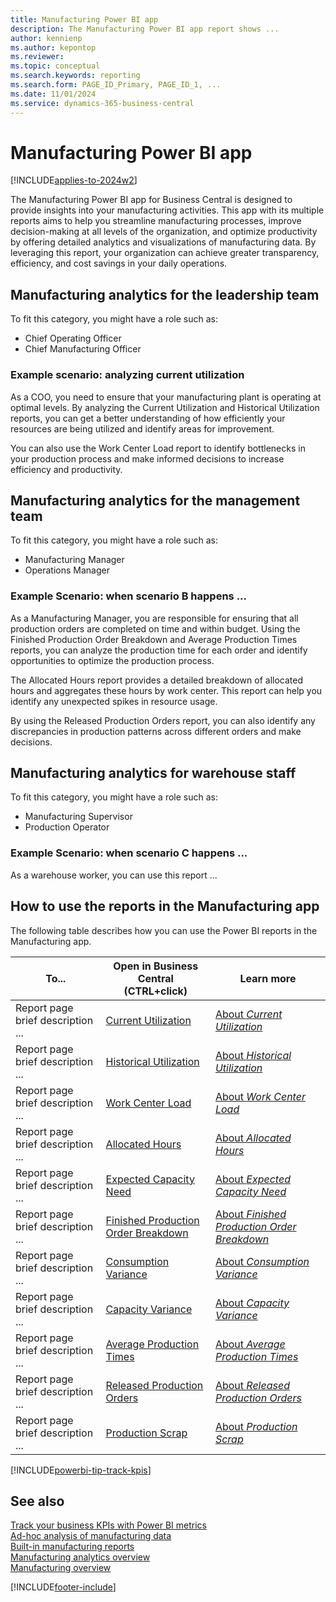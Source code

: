 ```yaml
---
title: Manufacturing Power BI app
description: The Manufacturing Power BI app report shows ...
author: kennienp
ms.author: kepontop
ms.reviewer:
ms.topic: conceptual
ms.search.keywords: reporting
ms.search.form: PAGE_ID_Primary, PAGE_ID_1, ...
ms.date: 11/01/2024
ms.service: dynamics-365-business-central
---
```



# Manufacturing Power BI app

[!INCLUDE[applies-to-2024w2](includes/applies-to-2024w2.md)]

The Manufacturing Power BI app for Business Central is designed to provide insights into your manufacturing activities. This app with its multiple reports aims to help you streamline manufacturing processes, improve decision-making at all levels of the organization, and optimize productivity by offering detailed analytics and visualizations of manufacturing data. By leveraging this report, your organization can achieve greater transparency, efficiency, and cost savings in your daily operations.


## Manufacturing analytics for the leadership team

To fit this category, you might have a role such as:
- Chief Operating Officer
- Chief Manufacturing Officer
  
### Example scenario: analyzing current utilization
 
As a COO, you need to ensure that your manufacturing plant is operating at optimal levels. By analyzing the Current Utilization and Historical Utilization reports, you can get a better understanding of how efficiently your resources are being utilized and identify areas for improvement.

You can also use the Work Center Load report to identify bottlenecks in your production process and make informed decisions to increase efficiency and productivity.


## Manufacturing analytics for the management team

To fit this category, you might have a role such as:

- Manufacturing Manager
- Operations Manager

### Example Scenario: when scenario B happens ...

As a Manufacturing Manager, you are responsible for ensuring that all production orders are completed on time and within budget. Using the Finished Production Order Breakdown and Average Production Times reports, you can analyze the production time for each order and identify opportunities to optimize the production process.

The Allocated Hours report provides a detailed breakdown of allocated hours and aggregates these hours by work center. This report can help you identify any unexpected spikes in resource usage.

By using the Released Production Orders report, you can also identify any discrepancies in production patterns across different orders and make decisions.

## Manufacturing analytics for warehouse staff

To fit this category, you might have a role such as:
- Manufacturing Supervisor
- Production Operator

### Example Scenario: when scenario C happens ...

As a warehouse worker, you can use this report ...

## How to use the reports in the Manufacturing app

The following table describes how you can use the Power BI reports in the Manufacturing app.

|To... | Open in Business Central (CTRL+click) | Learn more	|
|------|---------------------------------------|----------- |
| Report page brief description ... |[Current Utilization](https://businesscentral.dynamics.com?page=PAGE_ID)|[About *Current Utilization*](manufacturing-powerbi-REPORT-NAME-LOWERCASE.md)|
| Report page brief description ... |[Historical Utilization](https://businesscentral.dynamics.com?page=PAGE_ID)|[About *Historical Utilization*](manufacturing-powerbi-REPORT-NAME-LOWERCASE.md)|
| Report page brief description ... |[Work Center Load](https://businesscentral.dynamics.com?page=PAGE_ID)|[About *Work Center Load*](manufacturing-powerbi-REPORT-NAME-LOWERCASE.md)|
| Report page brief description ... |[Allocated Hours](https://businesscentral.dynamics.com?page=PAGE_ID)|[About *Allocated Hours*](manufacturing-powerbi-REPORT-NAME-LOWERCASE.md)|
| Report page brief description ... |[Expected Capacity Need](https://businesscentral.dynamics.com?page=PAGE_ID)|[About *Expected Capacity Need*](manufacturing-powerbi-REPORT-NAME-LOWERCASE.md)|
| Report page brief description ... |[Finished Production Order Breakdown](https://businesscentral.dynamics.com?page=PAGE_ID)|[About *Finished Production Order Breakdown*](manufacturing-powerbi-REPORT-NAME-LOWERCASE.md)|
| Report page brief description ... |[Consumption Variance](https://businesscentral.dynamics.com?page=PAGE_ID)|[About *Consumption Variance*](manufacturing-powerbi-REPORT-NAME-LOWERCASE.md)|
| Report page brief description ... |[Capacity Variance](https://businesscentral.dynamics.com?page=PAGE_ID)|[About *Capacity Variance*](manufacturing-powerbi-REPORT-NAME-LOWERCASE.md)|
| Report page brief description ... |[Average Production Times](https://businesscentral.dynamics.com?page=PAGE_ID)|[About *Average Production Times*](manufacturing-powerbi-REPORT-NAME-LOWERCASE.md)|
| Report page brief description ... |[Released Production Orders](https://businesscentral.dynamics.com?page=PAGE_ID)|[About *Released Production Orders*](manufacturing-powerbi-REPORT-NAME-LOWERCASE.md)|
| Report page brief description ... |[Production Scrap](https://businesscentral.dynamics.com?page=PAGE_ID)|[About *Production Scrap*](manufacturing-powerbi-REPORT-NAME-LOWERCASE.md)|


[!INCLUDE[powerbi-tip-track-kpis](includes/powerbi-tip-track-kpis.md)]

## See also

[Track your business KPIs with Power BI metrics](#TODO)   
[Ad-hoc analysis of manufacturing data](#TODO)   
[Built-in manufacturing reports](#TODO)   
[Manufacturing analytics overview](#TODO)  
[Manufacturing overview](#TODO)  

[!INCLUDE[footer-include](includes/footer-banner.md)]


